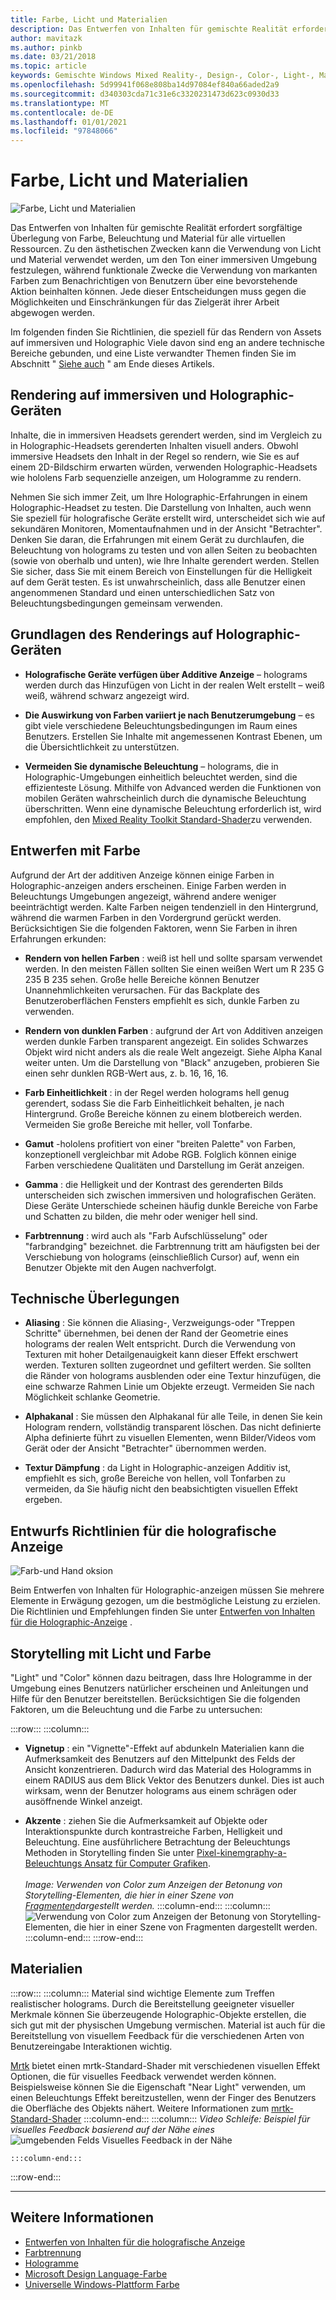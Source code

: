 ```yaml
---
title: Farbe, Licht und Materialien
description: Das Entwerfen von Inhalten für gemischte Realität erfordert sorgfältige Überlegung von Farbe, Beleuchtung und Material für alle visuellen Objekte.
author: mavitazk
ms.author: pinkb
ms.date: 03/21/2018
ms.topic: article
keywords: Gemischte Windows Mixed Reality-, Design-, Color-, Light-, Material-, Mixed Reality-Headset, Windows Mixed Reality-Headset, Virtual Reality-Headset, hololens, mrtk, Mixed Reality Toolkit
ms.openlocfilehash: 5d99941f068e808ba14d97084ef840a66aded2a9
ms.sourcegitcommit: d340303cda71c31e6c3320231473d623c0930d33
ms.translationtype: MT
ms.contentlocale: de-DE
ms.lasthandoff: 01/01/2021
ms.locfileid: "97848066"
---
```

# <a name="color-light-and-materials"></a>Farbe, Licht und Materialien

![Farbe, Licht und Materialien](images/RemoteRendering.jpg)

Das Entwerfen von Inhalten für gemischte Realität erfordert sorgfältige Überlegung von Farbe, Beleuchtung und Material für alle virtuellen Ressourcen. Zu den ästhetischen Zwecken kann die Verwendung von Licht und Material verwendet werden, um den Ton einer immersiven Umgebung festzulegen, während funktionale Zwecke die Verwendung von markanten Farben zum Benachrichtigen von Benutzern über eine bevorstehende Aktion beinhalten können. Jede dieser Entscheidungen muss gegen die Möglichkeiten und Einschränkungen für das Zielgerät ihrer Arbeit abgewogen werden.

Im folgenden finden Sie Richtlinien, die speziell für das Rendern von Assets auf immersiven und Holographic Viele davon sind eng an andere technische Bereiche gebunden, und eine Liste verwandter Themen finden Sie im Abschnitt " [Siehe auch](color-light-and-materials.md#see-also) " am Ende dieses Artikels.

## <a name="rendering-on-immersive-vs-holographic-devices"></a>Rendering auf immersiven und Holographic-Geräten

Inhalte, die in immersiven Headsets gerendert werden, sind im Vergleich zu in Holographic-Headsets gerenderten Inhalten visuell anders. Obwohl immersive Headsets den Inhalt in der Regel so rendern, wie Sie es auf einem 2D-Bildschirm erwarten würden, verwenden Holographic-Headsets wie hololens Farb sequenzielle anzeigen, um Hologramme zu rendern.

Nehmen Sie sich immer Zeit, um Ihre Holographic-Erfahrungen in einem Holographic-Headset zu testen. Die Darstellung von Inhalten, auch wenn Sie speziell für holografische Geräte erstellt wird, unterscheidet sich wie auf sekundären Monitoren, Momentaufnahmen und in der Ansicht "Betrachter". Denken Sie daran, die Erfahrungen mit einem Gerät zu durchlaufen, die Beleuchtung von holograms zu testen und von allen Seiten zu beobachten (sowie von oberhalb und unten), wie Ihre Inhalte gerendert werden. Stellen Sie sicher, dass Sie mit einem Bereich von Einstellungen für die Helligkeit auf dem Gerät testen. Es ist unwahrscheinlich, dass alle Benutzer einen angenommenen Standard und einen unterschiedlichen Satz von Beleuchtungsbedingungen gemeinsam verwenden.

## <a name="fundamentals-of-rendering-on-holographic-devices"></a>Grundlagen des Renderings auf Holographic-Geräten

* **Holografische Geräte verfügen über Additive Anzeige** – holograms werden durch das Hinzufügen von Licht in der realen Welt erstellt – weiß weiß, während schwarz angezeigt wird.

* **Die Auswirkung von Farben variiert je nach Benutzerumgebung** – es gibt viele verschiedene Beleuchtungsbedingungen im Raum eines Benutzers. Erstellen Sie Inhalte mit angemessenen Kontrast Ebenen, um die Übersichtlichkeit zu unterstützen.

* **Vermeiden Sie dynamische Beleuchtung** – holograms, die in Holographic-Umgebungen einheitlich beleuchtet werden, sind die effizienteste Lösung. Mithilfe von Advanced werden die Funktionen von mobilen Geräten wahrscheinlich durch die dynamische Beleuchtung überschritten. Wenn eine dynamische Beleuchtung erforderlich ist, wird empfohlen, den [Mixed Reality Toolkit Standard-Shader](https://github.com/microsoft/MixedRealityToolkit-Unity/blob/mrtk_release/Documentation/README_MRTKStandardShader.md)zu verwenden. 

## <a name="designing-with-color"></a>Entwerfen mit Farbe

Aufgrund der Art der additiven Anzeige können einige Farben in Holographic-anzeigen anders erscheinen. Einige Farben werden in Beleuchtungs Umgebungen angezeigt, während andere weniger beeinträchtigt werden. Kalte Farben neigen tendenziell in den Hintergrund, während die warmen Farben in den Vordergrund gerückt werden. Berücksichtigen Sie die folgenden Faktoren, wenn Sie Farben in ihren Erfahrungen erkunden:

* **Rendern von hellen Farben** : weiß ist hell und sollte sparsam verwendet werden. In den meisten Fällen sollten Sie einen weißen Wert um R 235 G 235 B 235 sehen. Große helle Bereiche können Benutzer Unannehmlichkeiten verursachen. Für das Backplate des Benutzeroberflächen Fensters empfiehlt es sich, dunkle Farben zu verwenden.

* **Rendern von dunklen Farben** : aufgrund der Art von Additiven anzeigen werden dunkle Farben transparent angezeigt. Ein solides Schwarzes Objekt wird nicht anders als die reale Welt angezeigt. Siehe Alpha Kanal weiter unten. Um die Darstellung von "Black" anzugeben, probieren Sie einen sehr dunklen RGB-Wert aus, z. b. 16, 16, 16.

* **Farb Einheitlichkeit** : in der Regel werden holograms hell genug gerendert, sodass Sie die Farb Einheitlichkeit behalten, je nach Hintergrund. Große Bereiche können zu einem blotbereich werden. Vermeiden Sie große Bereiche mit heller, voll Tonfarbe.

* **Gamut** -hololens profitiert von einer "breiten Palette" von Farben, konzeptionell vergleichbar mit Adobe RGB. Folglich können einige Farben verschiedene Qualitäten und Darstellung im Gerät anzeigen.

* **Gamma** : die Helligkeit und der Kontrast des gerenderten Bilds unterscheiden sich zwischen immersiven und holografischen Geräten. Diese Geräte Unterschiede scheinen häufig dunkle Bereiche von Farbe und Schatten zu bilden, die mehr oder weniger hell sind.

* **Farbtrennung** : wird auch als "Farb Aufschlüsselung" oder "farbrandging" bezeichnet. die Farbtrennung tritt am häufigsten bei der Verschiebung von holograms (einschließlich Cursor) auf, wenn ein Benutzer Objekte mit den Augen nachverfolgt.

## <a name="technical-considerations"></a>Technische Überlegungen

* **Aliasing** : Sie können die Aliasing-, Verzweigungs-oder "Treppen Schritte" übernehmen, bei denen der Rand der Geometrie eines holograms der realen Welt entspricht. Durch die Verwendung von Texturen mit hoher Detailgenauigkeit kann dieser Effekt erschwert werden. Texturen sollten zugeordnet und gefiltert werden. Sie sollten die Ränder von holograms ausblenden oder eine Textur hinzufügen, die eine schwarze Rahmen Linie um Objekte erzeugt. Vermeiden Sie nach Möglichkeit schlanke Geometrie.

* **Alphakanal** : Sie müssen den Alphakanal für alle Teile, in denen Sie kein Hologram rendern, vollständig transparent löschen. Das nicht definierte Alpha definierte führt zu visuellen Elementen, wenn Bilder/Videos vom Gerät oder der Ansicht "Betrachter" übernommen werden.

* **Textur Dämpfung** : da Light in Holographic-anzeigen Additiv ist, empfiehlt es sich, große Bereiche von hellen, voll Tonfarben zu vermeiden, da Sie häufig nicht den beabsichtigten visuellen Effekt ergeben.

## <a name="design-guidelines-for-holographic-display"></a>Entwurfs Richtlinien für die holografische Anzeige

![Farb-und Hand oksion](images/color_handocclusion.jpg)

Beim Entwerfen von Inhalten für Holographic-anzeigen müssen Sie mehrere Elemente in Erwägung gezogen, um die bestmögliche Leistung zu erzielen. Die Richtlinien und Empfehlungen finden Sie unter [Entwerfen von Inhalten für die Holographic-Anzeige](designing-content-for-holographic-display.md) .

## <a name="storytelling-with-light-and-color"></a>Storytelling mit Licht und Farbe

"Light" und "Color" können dazu beitragen, dass Ihre Hologramme in der Umgebung eines Benutzers natürlicher erscheinen und Anleitungen und Hilfe für den Benutzer bereitstellen. Berücksichtigen Sie die folgenden Faktoren, um die Beleuchtung und die Farbe zu untersuchen:

:::row:::
    :::column:::
* **Vignetup** : ein "Vignette"-Effekt auf abdunkeln Materialien kann die Aufmerksamkeit des Benutzers auf den Mittelpunkt des Felds der Ansicht konzentrieren. Dadurch wird das Material des Hologramms in einem RADIUS aus dem Blick Vektor des Benutzers dunkel. Dies ist auch wirksam, wenn der Benutzer holograms aus einem schrägen oder ausöffnende Winkel anzeigt.

* **Akzente** : ziehen Sie die Aufmerksamkeit auf Objekte oder Interaktionspunkte durch kontrastreiche Farben, Helligkeit und Beleuchtung. Eine ausführlichere Betrachtung der Beleuchtungs Methoden in Storytelling finden Sie unter [Pixel-kinemgraphy-a-Beleuchtungs Ansatz für Computer Grafiken](http://media.siggraph.org/education/cgsource/Archive/ConfereceCourses/S96/course30.pdf).<br>
        <br>
        *Image: Verwenden von Color zum Anzeigen der Betonung von Storytelling-Elementen, die hier in einer Szene von [Fragmenten](https://www.microsoft.com/p/fragments/9nblggh5ggm8)dargestellt werden.*
    :::column-end:::
        :::column:::
        ![Verwendung von Color zum Anzeigen der Betonung von Storytelling-Elementen, die hier in einer Szene von Fragmenten dargestellt werden.](images/640px-fragments.jpg)<br>
    :::column-end:::
:::row-end:::

## <a name="materials"></a>Materialien

:::row:::
    :::column:::
Material sind wichtige Elemente zum Treffen realistischer holograms. Durch die Bereitstellung geeigneter visueller Merkmale können Sie überzeugende Holographic-Objekte erstellen, die sich gut mit der physischen Umgebung vermischen. Material ist auch für die Bereitstellung von visuellem Feedback für die verschiedenen Arten von Benutzereingabe Interaktionen wichtig.  

[Mrtk](https://github.com/Microsoft/MixedRealityToolkit-Unity) bietet einen mrtk-Standard-Shader mit verschiedenen visuellen Effekt Optionen, die für visuelles Feedback verwendet werden können. Beispielsweise können Sie die Eigenschaft "Near Light" verwenden, um einen Beleuchtungs Effekt bereitzustellen, wenn der Finger des Benutzers die Oberfläche des Objekts nähert. Weitere Informationen zum [mrtk-Standard-Shader](https://microsoft.github.io/MixedRealityToolkit-Unity/Documentation/README_MRTKStandardShader.html)
    :::column-end:::
        :::column:::
    *Video Schleife: Beispiel für visuelles Feedback basierend auf der Nähe eines* 
     ![ umgebenden Felds Visuelles Feedback in der Nähe](images/HoloLens2_Proximity.gif)

    :::column-end:::
:::row-end:::
<br>

---

## <a name="see-also"></a>Weitere Informationen
* [Entwerfen von Inhalten für die holografische Anzeige](designing-content-for-holographic-display.md)
* [Farbtrennung](../develop/platform-capabilities-and-apis/hologram-stability.md#color-separation)
* [Hologramme](../discover/hologram.md)
* [Microsoft Design Language-Farbe](https://www.microsoft.com/design/color)
* [Universelle Windows-Plattform Farbe](https://docs.microsoft.com/windows/uwp/style/color)
